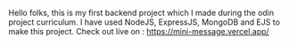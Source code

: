 Hello folks, this is my first backend project which I made during the odin
project curriculum. I have used NodeJS, ExpressJS, MongoDB and EJS to make this project.
Check out live on : https://mini-message.vercel.app/
